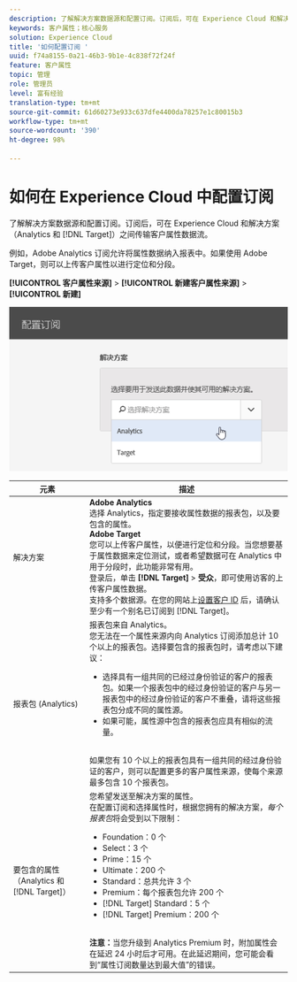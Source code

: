 ```yaml
---
description: 了解解决方案数据源和配置订阅。订阅后，可在 Experience Cloud 和解决方案（Analytics 和 Target）之间传输客户属性数据流。
keywords: 客户属性；核心服务
solution: Experience Cloud
title: '如何配置订阅 '
uuid: f74a8155-0a21-46b3-9b1e-4c838f72f24f
feature: 客户属性
topic: 管理
role: 管理员
level: 富有经验
translation-type: tm+mt
source-git-commit: 61d60273e933c637dfe4400da78257e1c80015b3
workflow-type: tm+mt
source-wordcount: '390'
ht-degree: 98%

---
```



# 如何在 Experience Cloud 中配置订阅

了解解决方案数据源和配置订阅。订阅后，可在 Experience Cloud 和解决方案（Analytics 和 [!DNL Target]）之间传输客户属性数据流。

例如，Adobe Analytics 订阅允许将属性数据纳入报表中。如果使用 Adobe Target，则可以上传客户属性以进行定位和分段。

**[!UICONTROL 客户属性来源]** > **[!UICONTROL 新建客户属性来源]** > **[!UICONTROL 新建]**

![](assets/configure_subscription_page.png)

| 元素 | 描述 |
|--- |--- |
| 解决方案 | **Adobe Analytics**<br>&#x200B;选择 Analytics，指定要接收属性数据的报表包，以及要包含的属性。<br>**Adobe Target**<br>&#x200B;您可以上传客户属性，以便进行定位和分段。当您想要基于属性数据来定位测试，或者希望数据可在 Analytics 中用于分段时，此功能非常有用。<br>登录后，单击 **[!DNL Target]** > **受众**，即可使用访客的上传客户属性数据。<br>支持多个数据源。在您的网站上[设置客户 ID](../core-services/core-services.md) 后，请确认至少有一个别名已订阅到 [!DNL Target]。 |
| 报表包 (Analytics) | 报表包来自 Analytics。<br>您无法在一个属性来源内向 Analytics 订阅添加总计 10 个以上的报表包。选择要包含的报表包时，请考虑以下建议：<ul><li>选择具有一组共同的已经过身份验证的客户的报表包。如果一个报表包中的经过身份验证的客户与另一报表包中的经过身份验证的客户不重叠，请将这些报表包分成不同的属性源。</li><li>如果可能，属性源中包含的报表包应具有相似的流量。</li></ul><br>如果您有 10 个以上的报表包具有一组共同的经过身份验证的客户，则可以配置更多的客户属性来源，使每个来源最多包含 10 个报表包。 |
| 要包含的属性（Analytics 和 [!DNL Target]） | 您希望发送至解决方案的属性。<br>在配置订阅和选择属性时，根据您拥有的解决方案，_每个报表包_&#x200B;将会受到以下限制：<ul><li>Foundation：0 个</li><li>Select：3 个</li><li>Prime：15 个</li><li>Ultimate：200 个</li><li>Standard：总共允许 3 个</li><li>Premium：每个报表包允许 200 个</li><li>[!DNL Target] Standard：5 个</li><li>[!DNL Target] Premium：200 个</li></ul><br>**注意：**&#x200B;当您升级到 Analytics Premium 时，附加属性会在延迟 24 小时后才可用。在此延迟期间，您可能会看到“属性订阅数量达到最大值”的错误。 |
